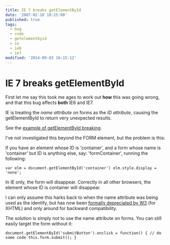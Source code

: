 ```yaml
---
title: IE 7 breaks getElementById
date: '2007-02-10 10:25:08'
published: true
tags:
  - bug
  - code
  - getelementbyid
  - ie
  - ie6
  - ie7
modified: '2014-09-03 16:15:12'
---
```

# IE 7 breaks getElementById

First let me say this took me ages to work out **how** this was going wrong, and that this bug affects **both** IE6 and IE7.

IE is treating the *name attribute* on forms as the *ID attribute*, causing the getElementById to return very unexpected results.


<!--more-->

See the [example of getElementById breaking](/images/gebid_test.html).

I've not investigated this beyond the FORM element, but the problem is this:

If you have an element whose ID is 'container', and a form whose name is 'container' but ID is anything else, say: 'formContainer', running the following:

`var elm = document.getElementById('container')
elm.style.display = 'none';`

In IE only, the form will disappear.  Correctly in all other browsers, the element whose ID is container will disappear.

I can only assume this harks back to when the name attribute was being used as the identify, but has now been [formally depreciated by W3](http://www.w3.org/TR/xhtml1/#h-4.10) (for XHTML) and only around for backward compatibility.

The solution is simply not to use the name attribute on forms.  You can still easily target the form without it:

`document.getElementById('submitButton').onclick = function() {
  // do some code
  this.form.submit();
}`
